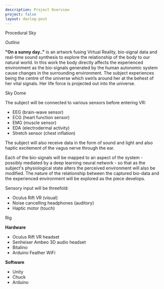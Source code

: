 ```yaml
---
description: Project Overview
project: false
layout: devlog-post
---
```



<div class="img_row">
	<img class="col three" src="{{ site.baseurl }}/images/autonomicladyland/ALSky.jpg" alt="" title="Procedural clouds"/>
</div>
<div class="col three caption">
	Procedural Sky
</div>

_Outline_

**"On a sunny day.."** is an artwork fusing Virtual Reality, bio-signal data and real-time sound synthesis to explore the relationship of the body to our natural world. In this work the body directly affects the experienced environment as the bio-signals generated by the human autonomic system cause changes in the surrounding environment. The subject experiences being the centre of the universe which swirls around her at the behest of her vital signals. Her life force is projected out into the universe.

<div class="img_row">
	<img class="col two left" src="{{ site.baseurl }}/images/autonomicladyland/IMG-1826.JPG" alt="" title="Sky Dome"/>
</div>
<div class="caption_row">
    <div class="col two left caption">Sky Dome</div>
</div>

The subject will be connected to various sensors before entering VR:
-   EEG (brain-wave sensor)
-   ECG (heart function sensor)
-   EMG (muscle sensor)
-   EDA (electrodermal activity)
-   Stretch sensor (chest inflation)

The subject will also receive data in the form of sound and light and also haptic excitement of the vagus nerve through the ear.

Each of the bio-signals will be mapped to an aspect of the system - possibly mediated by a deep learning neural network - so that as the subject's physiological state alters the perceived environment will also be modified. The nature of the relationship between the captured bio-data and the experienced environment will be explored as the piece develops.
 
 Sensory input will be threefold:
 - Oculus Rift VR (visual)
 - Noise cancelling headphones (auditory)
 - Haptic motor (touch)

<div class="img_row">
	<img class="col two left" src="{{ site.baseurl }}/images/autonomicladyland/IMG-1825.JPG" alt="" title="Rig"/>
</div>
<div class="caption_row">
    <div class="col two left caption">Rig</div>
</div>

**Hardware**

- Oculus Rift VR headset
- Senheiser Ambeo 3D audio headset
- Bitalino 
- Arduino Feather WiFi

**Software**

- Unity
- Chuck
- Arduino
